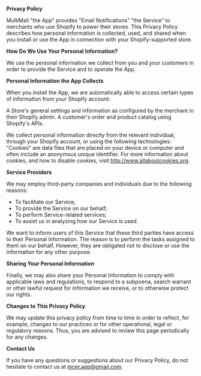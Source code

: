 **Privacy Policy**

MultiMail "the App" provides "Email Notifications" “the Service” to merchants who use Shopify to power their stores. This Privacy Policy describes how personal information is collected, used, and shared when you install or use the App in connection with your Shopify-supported store.

**How Do We Use Your Personal Information?**

We use the personal information we collect from you and your customers in order to provide the Service and to operate the App. 

**Personal Information the App Collects**

When you install the App, we are automatically able to access certain types of information from your Shopify account:

A Store's general settings and information as configured by the merchant in their Shopify admin.
A customer's order and product catalog using Shopify's APIs.

We collect personal information directly from the relevant individual, through your Shopify account, or using the following technologies: “Cookies” are data files that are placed on your device or computer and often include an anonymous unique identifier. For more information about cookies, and how to disable cookies, visit http://www.allaboutcookies.org. 


**Service Providers**

We may employ third-party companies and individuals due to the following reasons:

*   To facilitate our Service;
*   To provide the Service on our behalf;
*   To perform Service-related services;
*   To assist us in analyzing how our Service is used.

We want to inform users of this Service that these third parties have access to their Personal Information. The reason is to perform the tasks assigned to them on our behalf. However, they are obligated not to disclose or use the information for any other purpose.

**Sharing Your Personal Information**

Finally, we may also share your Personal Information to comply with applicable laws and regulations, to respond to a subpoena, search warrant or other lawful request for information we receive, or to otherwise protect our rights.

**Changes to This Privacy Policy**

We may update this privacy policy from time to time in order to reflect, for example, changes to our practices or for other operational, legal or regulatory reasons. Thus, you are advised to review this page periodically for any changes. 

**Contact Us**

If you have any questions or suggestions about our Privacy Policy, do not hesitate to contact us at mcer.app@gmail.com.

